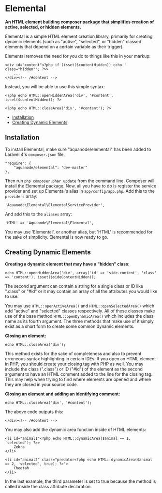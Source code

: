 Elemental
=========

**An HTML element building composer package that simplifies creation of active, selected, or hidden elements.**

Elemental is a simple HTML element creation library, primarily for creating dynamic elements (such as "active", "selected", or "hidden" classed elements that depend on a certain variable as their trigger).

Elemental removes the need for you do to things like this in your markup:

	<div id="content"<?php if (isset($contentHidden)) echo ' class="hidden"'; ?>>
		...
	</div><!-- /#content -->

Instead, you will be able to use this simple syntax:

	<?php echo HTML::openHiddenArea('div', '#content', isset($contentHidden)); ?>
		...
	<?php echo HTML::closeArea('div', '#content'); ?>

- [Installation](#installation)
- [Creating Dynamic Elements](#creating-dynamic-elements)

<a name="installation"></a>
## Installation

To install Elemental, make sure "aquanode/elemental" has been added to Laravel 4's `composer.json` file.

	"require": {
		"aquanode/elemental": "dev-master"
	},

Then run `php composer.phar update` from the command line. Composer will install the Elemental package. Now, all you have to do is register the service provider and set up Elemental's alias in `app/config/app.php`. Add this to the `providers` array:

	'Aquanode\Elemental\ElementalServiceProvider',

And add this to the `aliases` array:

	'HTML' => 'Aquanode\Elemental\Elemental',

You may use 'Elemental', or another alias, but 'HTML' is recommended for the sake of simplicity. Elemental is now ready to go.

<a name="creating-dynamic-elements"></a>
## Creating Dynamic Elements

**Creating a dynamic element that may have a "hidden" class:**

	echo HTML::openHiddenArea('div', array('id' => 'side-content', 'class' => 'content'), isset($sideContentHidden));

The second argument can contain a string for a single class or ID like ".class" or "#id" or it may contain an array of all the attributes you would like to use.

You may use `HTML::openActiveArea()` and `HTML::openSelectedArea()` which add "active" and "selected" classes respectively. All of these classes make use of the base method `HTML::openDynamicArea()` which includes the class name as its fourth argument. The three methods that make use of it simply exist as a short form to create some common dynamic elements.

**Closing an element:**

	echo HTML::closeArea('div');

This method exists for the sake of completeness and also to prevent erroneous syntax highlighting in certain IDEs. If you open an HTML element in PHP, you should create your closing tag with PHP as well. You may include the class (".class") or ID ("#id") of the element as the second argument to have an HTML comment added to the line for the closing tag. This may help when trying to find where elements are opened and where they are closed in your source code.

**Closing an element and adding an identifying comment:**

	echo HTML::closeArea('div', '#content');

The above code outputs this:

	</div><!-- /#content -->

You may also add the dynamic area function inside of HTML elements:


	<li id="animal1"<?php echo HTML::dynamicArea($animal == 1, 'selected'); ?>>
		Zebra
	</li>

	<li id="animal2" class="predator<?php echo HTML::dynamicArea($animal == 2, 'selected', true); ?>">
		Cheetah
	</li>

In the last example, the third parameter is set to true because the method is called inside the class attribute declaration.